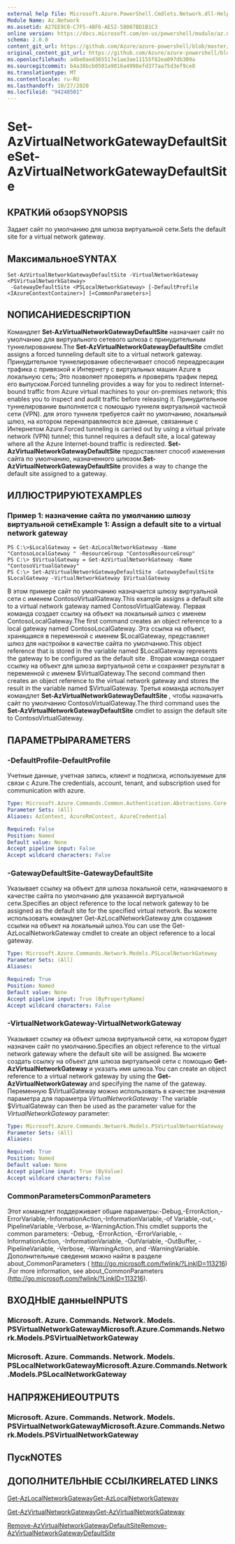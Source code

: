 ```yaml
---
external help file: Microsoft.Azure.PowerShell.Cmdlets.Network.dll-Help.xml
Module Name: Az.Network
ms.assetid: A27EE9C0-C7F5-4BF6-AE52-58087BD1B1C3
online version: https://docs.microsoft.com/en-us/powershell/module/az.network/set-azvirtualnetworkgatewaydefaultsite
schema: 2.0.0
content_git_url: https://github.com/Azure/azure-powershell/blob/master/src/Network/Network/help/Set-AzVirtualNetworkGatewayDefaultSite.md
original_content_git_url: https://github.com/Azure/azure-powershell/blob/master/src/Network/Network/help/Set-AzVirtualNetworkGatewayDefaultSite.md
ms.openlocfilehash: a4be0aed365517e1ae3ae11155f82ea097db309a
ms.sourcegitcommit: b4a38bcb0501a9016a4998efd377aa75d3ef9ce8
ms.translationtype: MT
ms.contentlocale: ru-RU
ms.lasthandoff: 10/27/2020
ms.locfileid: "94248501"
---
```

# <span data-ttu-id="2fd2b-101">Set-AzVirtualNetworkGatewayDefaultSite</span><span class="sxs-lookup"><span data-stu-id="2fd2b-101">Set-AzVirtualNetworkGatewayDefaultSite</span></span>

## <span data-ttu-id="2fd2b-102">КРАТКИй обзор</span><span class="sxs-lookup"><span data-stu-id="2fd2b-102">SYNOPSIS</span></span>
<span data-ttu-id="2fd2b-103">Задает сайт по умолчанию для шлюза виртуальной сети.</span><span class="sxs-lookup"><span data-stu-id="2fd2b-103">Sets the default site for a virtual network gateway.</span></span>

## <span data-ttu-id="2fd2b-104">Максимальное</span><span class="sxs-lookup"><span data-stu-id="2fd2b-104">SYNTAX</span></span>

```
Set-AzVirtualNetworkGatewayDefaultSite -VirtualNetworkGateway <PSVirtualNetworkGateway>
 -GatewayDefaultSite <PSLocalNetworkGateway> [-DefaultProfile <IAzureContextContainer>] [<CommonParameters>]
```

## <span data-ttu-id="2fd2b-105">NОПИСАНИЕ</span><span class="sxs-lookup"><span data-stu-id="2fd2b-105">DESCRIPTION</span></span>
<span data-ttu-id="2fd2b-106">Командлет **Set-AzVirtualNetworkGatewayDefaultSite** назначает сайт по умолчанию для виртуального сетевого шлюза с принудительным туннелированием.</span><span class="sxs-lookup"><span data-stu-id="2fd2b-106">The **Set-AzVirtualNetworkGatewayDefaultSite** cmdlet assigns a forced tunneling default site to a virtual network gateway.</span></span>
<span data-ttu-id="2fd2b-107">Принудительное туннелирование обеспечивает способ переадресации трафика с привязкой к Интернету с виртуальных машин Azure в локальную сеть; Это позволяет проверять и проверять трафик перед его выпуском.</span><span class="sxs-lookup"><span data-stu-id="2fd2b-107">Forced tunneling provides a way for you to redirect Internet-bound traffic from Azure virtual machines to your on-premises network; this enables you to inspect and audit traffic before releasing it.</span></span>
<span data-ttu-id="2fd2b-108">Принудительное туннелирование выполняется с помощью туннеля виртуальной частной сети (VPN). для этого туннеля требуется сайт по умолчанию, локальный шлюз, на котором перенаправляются все данные, связанные с Интернетом Azure.</span><span class="sxs-lookup"><span data-stu-id="2fd2b-108">Forced tunneling is carried out by using a virtual private network (VPN) tunnel; this tunnel requires a default site, a local gateway where all the Azure Internet-bound traffic is redirected.</span></span>
<span data-ttu-id="2fd2b-109">**Set-AzVirtualNetworkGatewayDefaultSite** предоставляет способ изменения сайта по умолчанию, назначенного шлюзом.</span><span class="sxs-lookup"><span data-stu-id="2fd2b-109">**Set-AzVirtualNetworkGatewayDefaultSite** provides a way to change the default site assigned to a gateway.</span></span>

## <span data-ttu-id="2fd2b-110">ИЛЛЮСТРИРУЮТ</span><span class="sxs-lookup"><span data-stu-id="2fd2b-110">EXAMPLES</span></span>

### <span data-ttu-id="2fd2b-111">Пример 1: назначение сайта по умолчанию шлюзу виртуальной сети</span><span class="sxs-lookup"><span data-stu-id="2fd2b-111">Example 1: Assign a default site to a virtual network gateway</span></span>
```
PS C:\>$LocalGateway = Get-AzLocalNetworkGateway -Name "ContosoLocalGateway " -ResourceGroup "ContosoResourceGroup"
PS C:\> $VirtualGateway = Get-AzVirtualNetworkGateway -Name "ContosoVirtualGateway"
PS C:\> Set-AzVirtualNetworkGatewayDefaultSite -GatewayDefaultSite $LocalGateway -VirtualNetworkGateway $VirtualGateway
```

<span data-ttu-id="2fd2b-112">В этом примере сайт по умолчанию назначается шлюзу виртуальной сети с именем ContosoVirtualGateway.</span><span class="sxs-lookup"><span data-stu-id="2fd2b-112">This example assigns a default site to a virtual network gateway named ContosoVirtualGateway.</span></span>
<span data-ttu-id="2fd2b-113">Первая команда создает ссылку на объект на локальный шлюз с именем ContosoLocalGateway.</span><span class="sxs-lookup"><span data-stu-id="2fd2b-113">The first command creates an object reference to a local gateway named ContosoLocalGateway.</span></span>
<span data-ttu-id="2fd2b-114">Эта ссылка на объект, хранящаяся в переменной с именем $LocalGateway, представляет шлюз для настройки в качестве сайта по умолчанию.</span><span class="sxs-lookup"><span data-stu-id="2fd2b-114">This object reference that is stored in the variable named $LocalGateway represents the gateway to be configured as the default site .</span></span>
<span data-ttu-id="2fd2b-115">Вторая команда создает ссылку на объект для шлюза виртуальной сети и сохраняет результат в переменной с именем $VirtualGateway.</span><span class="sxs-lookup"><span data-stu-id="2fd2b-115">The second command then creates an object reference to the virtual network gateway and stores the result in the variable named $VirtualGateway.</span></span>
<span data-ttu-id="2fd2b-116">Третья команда использует командлет **Set-AzVirtualNetworkGatewayDefaultSite** , чтобы назначить сайт по умолчанию ContosoVirtualGateway.</span><span class="sxs-lookup"><span data-stu-id="2fd2b-116">The third command uses the **Set-AzVirtualNetworkGatewayDefaultSite** cmdlet to assign the default site to ContosoVirtualGateway.</span></span>

## <span data-ttu-id="2fd2b-117">ПАРАМЕТРЫ</span><span class="sxs-lookup"><span data-stu-id="2fd2b-117">PARAMETERS</span></span>

### <span data-ttu-id="2fd2b-118">-DefaultProfile</span><span class="sxs-lookup"><span data-stu-id="2fd2b-118">-DefaultProfile</span></span>
<span data-ttu-id="2fd2b-119">Учетные данные, учетная запись, клиент и подписка, используемые для связи с Azure.</span><span class="sxs-lookup"><span data-stu-id="2fd2b-119">The credentials, account, tenant, and subscription used for communication with azure.</span></span>

```yaml
Type: Microsoft.Azure.Commands.Common.Authentication.Abstractions.Core.IAzureContextContainer
Parameter Sets: (All)
Aliases: AzContext, AzureRmContext, AzureCredential

Required: False
Position: Named
Default value: None
Accept pipeline input: False
Accept wildcard characters: False
```

### <span data-ttu-id="2fd2b-120">-GatewayDefaultSite</span><span class="sxs-lookup"><span data-stu-id="2fd2b-120">-GatewayDefaultSite</span></span>
<span data-ttu-id="2fd2b-121">Указывает ссылку на объект для шлюза локальной сети, назначаемого в качестве сайта по умолчанию для указанной виртуальной сети.</span><span class="sxs-lookup"><span data-stu-id="2fd2b-121">Specifies an object reference to the local network gateway to be assigned as the default site for the specified virtual network.</span></span>
<span data-ttu-id="2fd2b-122">Вы можете использовать командлет Get-AzLocalNetworkGateway для создания ссылки на объект на локальный шлюз.</span><span class="sxs-lookup"><span data-stu-id="2fd2b-122">You can use the Get-AzLocalNetworkGateway cmdlet to create an object reference to a local gateway.</span></span>

```yaml
Type: Microsoft.Azure.Commands.Network.Models.PSLocalNetworkGateway
Parameter Sets: (All)
Aliases:

Required: True
Position: Named
Default value: None
Accept pipeline input: True (ByPropertyName)
Accept wildcard characters: False
```

### <span data-ttu-id="2fd2b-123">-VirtualNetworkGateway</span><span class="sxs-lookup"><span data-stu-id="2fd2b-123">-VirtualNetworkGateway</span></span>
<span data-ttu-id="2fd2b-124">Указывает ссылку на объект шлюза виртуальной сети, на котором будет назначен сайт по умолчанию.</span><span class="sxs-lookup"><span data-stu-id="2fd2b-124">Specifies an object reference to the virtual network gateway where the default site will be assigned.</span></span>
<span data-ttu-id="2fd2b-125">Вы можете создать ссылку на объект для шлюза виртуальной сети с помощью **Get-AzVirtualNetworkGateway** и указать имя шлюза.</span><span class="sxs-lookup"><span data-stu-id="2fd2b-125">You can create an object reference to a virtual network gateway by using the **Get-AzVirtualNetworkGateway** and specifying the name of the gateway.</span></span>
<span data-ttu-id="2fd2b-126">Переменную $VirtualGateway можно использовать в качестве значения параметра для параметра *VirtualNetworkGateway* :</span><span class="sxs-lookup"><span data-stu-id="2fd2b-126">The variable $VirtualGateway can then be used as the parameter value for the *VirtualNetworkGateway* parameter:</span></span>

```yaml
Type: Microsoft.Azure.Commands.Network.Models.PSVirtualNetworkGateway
Parameter Sets: (All)
Aliases:

Required: True
Position: Named
Default value: None
Accept pipeline input: True (ByValue)
Accept wildcard characters: False
```

### <span data-ttu-id="2fd2b-127">CommonParameters</span><span class="sxs-lookup"><span data-stu-id="2fd2b-127">CommonParameters</span></span>
<span data-ttu-id="2fd2b-128">Этот командлет поддерживает общие параметры:-Debug,-ErrorAction,-ErrorVariable,-InformationAction,-InformationVariable,-of Variable,-out,-PipelineVariable,-Verbose, и-WarningAction.</span><span class="sxs-lookup"><span data-stu-id="2fd2b-128">This cmdlet supports the common parameters: -Debug, -ErrorAction, -ErrorVariable, -InformationAction, -InformationVariable, -OutVariable, -OutBuffer, -PipelineVariable, -Verbose, -WarningAction, and -WarningVariable.</span></span> <span data-ttu-id="2fd2b-129">Дополнительные сведения можно найти в разделе about_CommonParameters ( http://go.microsoft.com/fwlink/?LinkID=113216) .</span><span class="sxs-lookup"><span data-stu-id="2fd2b-129">For more information, see about_CommonParameters (http://go.microsoft.com/fwlink/?LinkID=113216).</span></span>

## <span data-ttu-id="2fd2b-130">ВХОДНЫЕ данные</span><span class="sxs-lookup"><span data-stu-id="2fd2b-130">INPUTS</span></span>

### <span data-ttu-id="2fd2b-131">Microsoft. Azure. Commands. Network. Models. PSVirtualNetworkGateway</span><span class="sxs-lookup"><span data-stu-id="2fd2b-131">Microsoft.Azure.Commands.Network.Models.PSVirtualNetworkGateway</span></span>

### <span data-ttu-id="2fd2b-132">Microsoft. Azure. Commands. Network. Models. PSLocalNetworkGateway</span><span class="sxs-lookup"><span data-stu-id="2fd2b-132">Microsoft.Azure.Commands.Network.Models.PSLocalNetworkGateway</span></span>

## <span data-ttu-id="2fd2b-133">НАПРЯЖЕНИЕ</span><span class="sxs-lookup"><span data-stu-id="2fd2b-133">OUTPUTS</span></span>

### <span data-ttu-id="2fd2b-134">Microsoft. Azure. Commands. Network. Models. PSVirtualNetworkGateway</span><span class="sxs-lookup"><span data-stu-id="2fd2b-134">Microsoft.Azure.Commands.Network.Models.PSVirtualNetworkGateway</span></span>

## <span data-ttu-id="2fd2b-135">Пуск</span><span class="sxs-lookup"><span data-stu-id="2fd2b-135">NOTES</span></span>

## <span data-ttu-id="2fd2b-136">ДОПОЛНИТЕЛЬНЫЕ ССЫЛКИ</span><span class="sxs-lookup"><span data-stu-id="2fd2b-136">RELATED LINKS</span></span>

[<span data-ttu-id="2fd2b-137">Get-AzLocalNetworkGateway</span><span class="sxs-lookup"><span data-stu-id="2fd2b-137">Get-AzLocalNetworkGateway</span></span>](./Get-AzLocalNetworkGateway.md)

[<span data-ttu-id="2fd2b-138">Get-AzVirtualNetworkGateway</span><span class="sxs-lookup"><span data-stu-id="2fd2b-138">Get-AzVirtualNetworkGateway</span></span>](./Get-AzVirtualNetworkGateway.md)

[<span data-ttu-id="2fd2b-139">Remove-AzVirtualNetworkGatewayDefaultSite</span><span class="sxs-lookup"><span data-stu-id="2fd2b-139">Remove-AzVirtualNetworkGatewayDefaultSite</span></span>](./Remove-AzVirtualNetworkGatewayDefaultSite.md)


